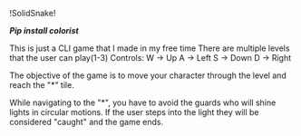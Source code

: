 !SolidSnake!

***Pip install colorist***

This is just a CLI game that I made in my free time
There are multiple levels that the user can play(1-3)
Controls:
  W -> Up
  A -> Left
  S -> Down
  D -> Right

The objective of the game is to move your character
through the level and reach the "*" tile.

While navigating to the "*", you have to avoid the guards
who will shine lights in circular motions. If the user
steps into the light they will be considered "caught"
and the game ends.
